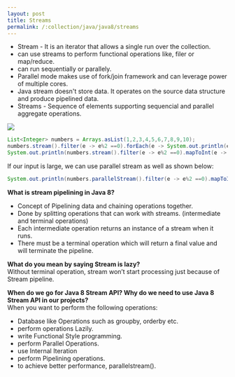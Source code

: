 ```yaml
---
layout: post
title: Streams
permalink: /:collection/java/java8/streams
---
```



* Stream - It is an iterator that allows a single run over the collection.
* can use streams to perform functional operations like, filer or map/reduce.
* can run sequentially or parallely.
* Parallel mode makes use of fork/join framework and can leverage power of multiple cores.
* Java stream doesn't store data. It operates on the source data structure and produce pipelined data.
* Streams - Sequence of elements supporting sequencial and parallel aggregate operations.

![]({{site.cdn}}/java/java8/streams.png)

```java
List<Integer> numbers = Arrays.asList(1,2,3,4,5,6,7,8,9,10);
numbers.stream().filter(e -> e%2 ==0).forEach(e -> System.out.println(e));
System.out.println(numbers.stream().filter(e -> e%2 ==0).mapToInt(e -> e *2).sum());
```
If our input is large, we can use parallel stream as well as shown below:
```java
System.out.println(numbers.parallelStream().filter(e -> e%2 ==0).mapToInt(e -> e *2).sum());        // multi-core power
```

**What is stream pipelining in Java 8?**  
* Concept of Pipelining data and chaining operations together.
* Done by splitting operations that can work with streams. (intermediate and terminal operations)
* Each intermediate operation returns an instance of a stream when it runs.
* There must be a terminal operation which will return a final value and will terminate the pipeline.

**What do you mean by saying Stream is lazy?**  
Without terminal operation, stream won’t start processing just because of Stream pipeline.

**When do we go for Java 8 Stream API? Why do we need to use Java 8 Stream API in our projects?**  
When you want to perform the following operations:
* Database like Operations such as groupby, orderby etc.
* perform operations Lazily.
* write Functional Style programming.
* perform Parallel Operations.
* use Internal Iteration
* perform Pipelining operations.
* to achieve better performance, parallelstream().
